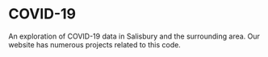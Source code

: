 # COVID-19

An exploration of COVID-19 data in Salisbury and the surrounding area. Our website has numerous projects related to this code.
